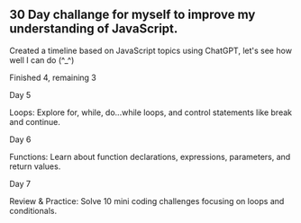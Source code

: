 ## 30 Day challange for myself to improve my understanding of JavaScript.

Created a timeline based on JavaScript topics using ChatGPT, let's see how well I can do (^_^)

Finished 4, remaining 3

Day 5

Loops: Explore for, while, do...while loops, and control statements like break and continue.

Day 6

Functions: Learn about function declarations, expressions, parameters, and return values.

Day 7

Review & Practice: Solve 10 mini coding challenges focusing on loops and conditionals.

